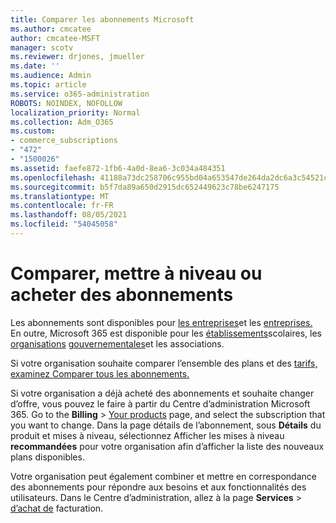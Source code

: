 ```yaml
---
title: Comparer les abonnements Microsoft
ms.author: cmcatee
author: cmcatee-MSFT
manager: scotv
ms.reviewer: drjones, jmueller
ms.date: ''
ms.audience: Admin
ms.topic: article
ms.service: o365-administration
ROBOTS: NOINDEX, NOFOLLOW
localization_priority: Normal
ms.collection: Adm_O365
ms.custom:
- commerce_subscriptions
- "472"
- "1500026"
ms.assetid: faefe872-1fb6-4a0d-8ea6-3c034a484351
ms.openlocfilehash: 41188a73dc258706c955bd04a653547de264da2dc6a3c54521cddf82c254972a
ms.sourcegitcommit: b5f7da89a650d2915dc652449623c78be6247175
ms.translationtype: MT
ms.contentlocale: fr-FR
ms.lasthandoff: 08/05/2021
ms.locfileid: "54045058"
---
```

# <a name="compare-upgrade-or-purchase-subscriptions"></a>Comparer, mettre à niveau ou acheter des abonnements
  
Les abonnements sont disponibles pour [les entreprises](https://www.microsoft.com/microsoft-365/business/compare-all-microsoft-365-business-products?tab=2&rtc=1)et les [entreprises.](https://www.microsoft.com/microsoft-365/enterprise/compare-office-365-plans?rtc=1) En outre, Microsoft 365 est disponible pour les [établissements](https://www.microsoft.com/microsoft-365/academic/compare-office-365-education-plans?rtc=1&activetab=tab%3aprimaryr1)scolaires, les [organisations](https://www.microsoft.com/microsoft-365/government/compare-office-365-government-plans?rtc=1) [gouvernementales](https://www.microsoft.com/microsoft-365/nonprofit/office-365-nonprofit-plans-and-pricing?&rtc=1&activetab=tab%3aprimaryr1)et les associations.
  
Si votre organisation souhaite comparer l’ensemble des plans et des [tarifs, examinez Comparer tous les abonnements.](https://www.microsoft.com/microsoft-365/enterprise/compare-office-365-plans?rtc=1)
  
Si votre organisation a déjà acheté des abonnements et souhaite changer d’offre, vous pouvez le faire à partir du Centre d’administration Microsoft 365. Go to the **Billing** \> [Your products](https://go.microsoft.com/fwlink/p/?linkid=842054) page, and select the subscription that you want to change. Dans la page détails de l’abonnement, sous **Détails** du produit et mises à niveau, sélectionnez Afficher les mises à niveau **recommandées** pour votre organisation afin d’afficher la liste des nouveaux plans disponibles.
  
Votre organisation peut également combiner et mettre en correspondance des abonnements pour répondre aux besoins et aux fonctionnalités des utilisateurs. Dans le Centre d’administration, allez à la page **Services** \> [d’achat de](https://go.microsoft.com/fwlink/p/?linkid=868433) facturation. 